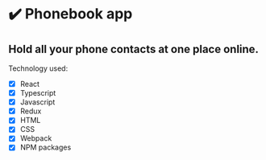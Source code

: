 # :heavy_check_mark: Phonebook app

## Hold all your phone contacts at one place online.

Technology used:
- [x] React
- [x] Typescript
- [x] Javascript
- [x] Redux
- [x] HTML
- [x] CSS
- [x] Webpack
- [x] NPM packages
